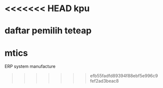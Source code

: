 <<<<<<< HEAD
kpu
===

daftar pemilih teteap
=======
mtics
=====

ERP system manufacture
>>>>>>> efb55fadfd89394f88ebf5e996c9fef2ad3beac8
